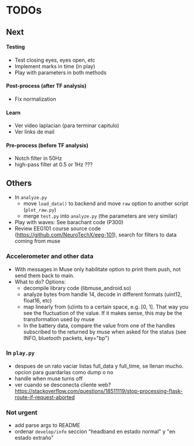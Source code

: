 # TODOs

## Next
#### Testing
* Test closing eyes, eyes open, etc
* Implement marks in time (in play)
* Play with parameters in both methods

#### Post-process (after TF analysis)
* Fix normalization

#### Learn
* Ver video laplacian (para terminar capitulo)
* Ver links de mail

#### Pre-process (before TF analysis)
* Notch filter in 50Hz
* high-pass filter at 0.5 or 1Hz ???


## Others
* In `analyze.py`
  + move `load_data()` to backend and move `raw` option to another script (`plot_raw.py`)
  + merge `test.py` into `analyze.py` (the parameters are very similar)
* Play with waves: See barachant code (P300)
* Review EEG101 course source code (https://github.com/NeuroTechX/eeg-101), search for filters to data coming from muse

### Accelerometer and other data
* With messages in Muse only habilitate option to print them push, not send them back to main.
* What to do? Options:
  + decompile library code (libmuse_android.so)
  + analyze bytes from handle 14, decode in different formats (uint12, float16, etc)
  + map linearly from (u)ints to a certain space, e.g. [0, 1]. That way you see the fluctuation of the value. If it makes sense, this may be the transformation used by muse
  + In the battery data, compare the value from one of the handles subscribed to the returned by muse when asked for the status (see INFO, bluetooth packets, key="bp")

### In `play.py`
* despues de un rato vaciar listas full_data y full_time, se llenan mucho. opcion para guardarlas como dump o no
* handle when muse turns off
* ver cuando se desconecta cliente web?  https://stackoverflow.com/questions/18511119/stop-processing-flask-route-if-request-aborted

### Not urgent
* add parse args to README
* ordenar `develop/info` seccion "headband en estado normal" y "en estado extraño"
